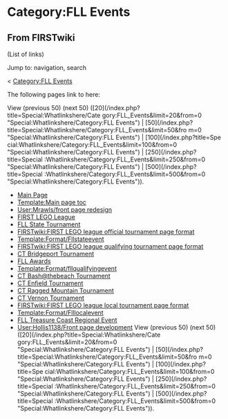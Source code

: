 # Category:FLL Events

## From FIRSTwiki

(List of links)

Jump to: navigation, search

< [Category:FLL Events](/index.php?title=Category:FLL_Events&redirect=no "Category:FLL Events")

The following pages link to here:

View (previous 50) (next 50) ([20](/index.php?title=Special:Whatlinkshere/Cate
gory:FLL_Events&limit=20&from=0 "Special:Whatlinkshere/Category:FLL Events") | [50](/index.php?title=Special:Whatlinkshere/Category:FLL_Events&limit=50&fro
m=0 "Special:Whatlinkshere/Category:FLL Events") | [100](/index.php?title=Spe
cial:Whatlinkshere/Category:FLL_Events&limit=100&from=0 "Special:Whatlinkshere/Category:FLL Events") | [250](/index.php?title=Special
:Whatlinkshere/Category:FLL_Events&limit=250&from=0 "Special:Whatlinkshere/Category:FLL Events") | [500](/index.php?title=Special
:Whatlinkshere/Category:FLL_Events&limit=500&from=0 "Special:Whatlinkshere/Category:FLL Events")).

- [Main Page](Main_Page "Main Page")
- [Template:Main page toc](Template:Main_page_toc "Template:Main page toc")
- [User:Mrawls/front page redesign](User:Mrawls/front_page_redesign "User:Mrawls/front page redesign")
- [FIRST LEGO League](FIRST_LEGO_League "FIRST LEGO League")
- [FLL State Tournament](FLL_State_Tournament "FLL State Tournament")
- [FIRSTwiki:FIRST LEGO league official tournament page format](FIRSTwiki:FIRST_LEGO_league_official_tournament_page_format "FIRSTwiki:FIRST LEGO league official tournament page format")
- [Template:Format/Fllstateevent](Template:Format/Fllstateevent "Template:Format/Fllstateevent")
- [FIRSTwiki:FIRST LEGO league qualifying tournament page format](FIRSTwiki:FIRST_LEGO_league_qualifying_tournament_page_format "FIRSTwiki:FIRST LEGO league qualifying tournament page format")
- [CT Bridgeport Tournament](CT_Bridgeport_Tournament "CT Bridgeport Tournament")
- [FLL Awards](FLL_Awards "FLL Awards")
- [Template:Format/fllqualifyingevent](Template:Format/fllqualifyingevent "Template:Format/fllqualifyingevent")
- [CT Bash@thebeach Tournament](CT_Bash%40thebeach_Tournament "CT Bash@thebeach Tournament")
- [CT Enfield Tournament](CT_Enfield_Tournament "CT Enfield Tournament")
- [CT Ragged Mountain Tournament](CT_Ragged_Mountain_Tournament "CT Ragged Mountain Tournament")
- [CT Vernon Tournament](CT_Vernon_Tournament "CT Vernon Tournament")
- [FIRSTwiki:FIRST LEGO league local tournament page format](FIRSTwiki:FIRST_LEGO_league_local_tournament_page_format "FIRSTwiki:FIRST LEGO league local tournament page format")
- [Template:Format/Flllocalevent](Template:Format/Flllocalevent "Template:Format/Flllocalevent")
- [FLL Treasure Coast Regional Event](FLL_Treasure_Coast_Regional_Event "FLL Treasure Coast Regional Event")
- [User:Hollis1138/Front page development](User:Hollis1138/Front_page_development "User:Hollis1138/Front page development") View (previous 50) (next 50) ([20](/index.php?title=Special:Whatlinkshere/Cate
  gory:FLL_Events&limit=20&from=0 "Special:Whatlinkshere/Category:FLL Events") | [50](/index.php?title=Special:Whatlinkshere/Category:FLL_Events&limit=50&fro
  m=0 "Special:Whatlinkshere/Category:FLL Events") | [100](/index.php?title=Spe
  cial:Whatlinkshere/Category:FLL_Events&limit=100&from=0 "Special:Whatlinkshere/Category:FLL Events") | [250](/index.php?title=Special
  :Whatlinkshere/Category:FLL_Events&limit=250&from=0 "Special:Whatlinkshere/Category:FLL Events") | [500](/index.php?title=Special
  :Whatlinkshere/Category:FLL_Events&limit=500&from=0 "Special:Whatlinkshere/Category:FLL Events")).
